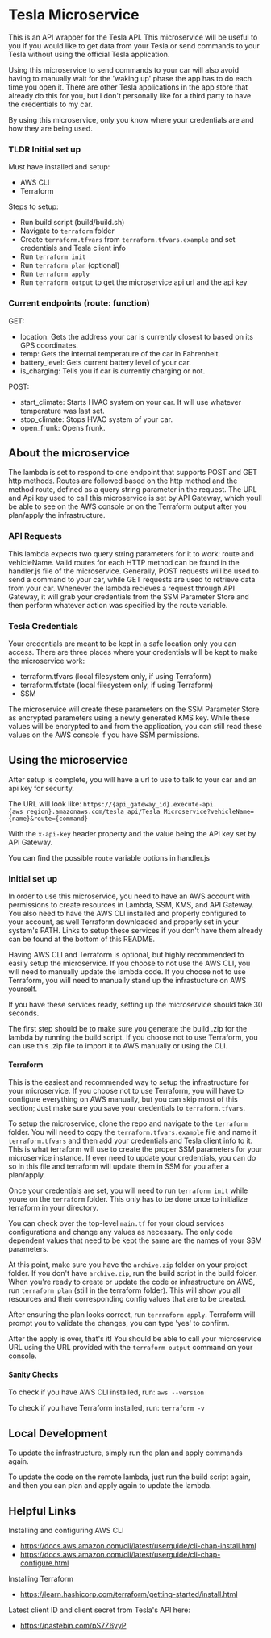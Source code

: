 # Tesla Microservice

This is an API wrapper for the Tesla API. This microservice will be useful to you if you would like to get data from your Tesla or send commands to your Tesla without using the official Tesla application.

Using this microservice to send commands to your car will also avoid having to manually wait for the 'waking up' phase the app has to do each time you open it. There are other Tesla applications in the app store that already do this for you, but I don't personally like for a third party to have the credentials to my car.

By using this microservice, only you know where your credentials are and how they are being used.

### TLDR Initial set up

Must have installed and setup:
- AWS CLI
- Terraform

Steps to setup:
- Run build script (build/build.sh)
- Navigate to `terraform` folder
- Create `terraform.tfvars` from `terraform.tfvars.example` and set credentials and Tesla client info
- Run `terraform init`
- Run `terraform plan` (optional)
- Run `terraform apply`
- Run `terraform output` to get the microservice api url and the api key

### Current endpoints (route: function)

GET:
- location:      Gets the address your car is currently closest to based on its GPS coordinates.
- temp:          Gets the internal temperature of the car in Fahrenheit.
- battery_level: Gets current battery level of your car.
- is_charging:   Tells you if car is currently charging or not.

POST:
- start_climate: Starts HVAC system on your car. It will use whatever temperature was last set.
- stop_climate:  Stops HVAC system of your car.
- open_frunk:  Opens frunk.

## About the microservice

The lambda is set to respond to one endpoint that supports POST and GET http methods. Routes are followed based on the http method and the method route, defined as a query string parameter in the request. The URL and Api key used to call this microservice is set by API Gateway, which youll be able to see on the AWS console or on the Terraform output after you plan/apply the infrastructure.

### API Requests

This lambda expects two query string parameters for it to work: route and vehicleName. Valid routes for each HTTP method can be found in the handler.js file of the microservice. Generally, POST requests will be used to send a command to your car, while GET requests are used to retrieve data from your car. Whenever the lambda recieves a request through API Gateway, it will grab your credentials from the SSM Parameter Store and then perform whatever action was specified by the route variable.


### Tesla Credentials

Your credentials are meant to be kept in a safe location only you can access. There are three places where your credentials will be kept to make the microservice work:

- terraform.tfvars (local filesystem only, if using Terraform)
- terraform.tfstate (local filesystem only, if using Terraform)
- SSM

The microservice will create these parameters on the SSM Parameter Store as encrypted parameters using a newly generated KMS key. While these values will be encrypted to and from the application, you can still read these values on the AWS console if you have SSM permissions.


## Using the microservice

After setup is complete, you will have a url to use to talk to your car and an api key for security.

The URL will look like: `https://{api_gateway_id}.execute-api.{aws_region}.amazonaws.com/tesla_api/Tesla_Microservice?vehicleName={name}&route={command}`

With the `x-api-key` header property and the value being the API key set by API Gateway.

You can find the possible `route` variable options in handler.js

### Initial set up

In order to use this microservice, you need to have an AWS account with permissions to create resources in Lambda, SSM, KMS, and API Gateway. You also need to have the AWS CLI installed and properly configured to your account, as well Terraform downloaded and properly set in your system's PATH. Links to setup these services if you don't have them already can be found at the bottom of this README.

Having AWS CLI and Terraform is optional, but highly recommended to easily setup the microservice. If you choose to not use the AWS CLI, you will need to manually update the lambda code. If you choose not to use Terraform, you will need to manually stand up the infrastucture on AWS yourself.

If you have these services ready, setting up the microservice should take 30 seconds.

The first step should be to make sure you generate the build .zip for the lambda by running the build script. If you choose not to use Terraform, you can use this .zip file to import it to AWS manually or using the CLI.

#### Terraform

This is the easiest and recommended way to setup the infrastructure for your microservice. If you choose not to use Terraform, you will have to configure everything on AWS manually, but you can skip most of this section; Just make sure you save your credentials to `terraform.tfvars`.

To setup the microservice, clone the repo and navigate to the `terraform` folder. You will need to copy the `terraform.tfvars.example` file and name it `terraform.tfvars` and then add your credentials and Tesla client info to it. This is what terraform will use to create the proper SSM parameters for your microservice instance. If ever need to update your credentials, you can do so in this file and terraform will update them in SSM for you after a plan/apply.

Once your credentials are set, you will need to run `terraform init` while youre on the `terraform` folder. This only has to be done once to initialize terraform in your directory.

You can check over the top-level `main.tf` for your cloud services configurations and change any values as necessary. The only code dependent values that need to be kept the same are the names of your SSM parameters.

At this point, make sure you have the `archive.zip` folder on your project folder. If you don't have `archive.zip`, run the build script in the build folder. When you're ready to create or update the code or infrastructure on AWS, run `terraform plan` (still in the terraform folder). This will show you all resources and their corresponding config values that are to be created.

After ensuring the plan looks correct, run `terrraform apply`. Terraform will prompt you to validate the changes, you can type 'yes' to confirm.

After the apply is over, that's it! You should be able to call your microservice URL using the URL provided with the `terraform output` command on your console.

#### Sanity Checks

To check if you have AWS CLI installed, run:
``` aws --version ```

To check if you have Terraform installed, run:
``` terraform -v ```


## Local Development

To update the infrastructure, simply run the plan and apply commands again.

To update the code on the remote lambda, just run the build script again, and then you can plan and apply again to update the lambda.


## Helpful Links

Installing and configuring AWS CLI
- <https://docs.aws.amazon.com/cli/latest/userguide/cli-chap-install.html>
- <https://docs.aws.amazon.com/cli/latest/userguide/cli-chap-configure.html>

Installing Terraform
- <https://learn.hashicorp.com/terraform/getting-started/install.html>

Latest client ID and client secret from Tesla's API here:
- <https://pastebin.com/pS7Z6yyP>
